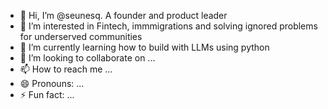 - 👋 Hi, I’m @seunesq. A founder and product leader
- 👀 I’m interested in Fintech, immmigrations and solving ignored problems for underserved communities
- 🌱 I’m currently learning how to build with LLMs using python
- 💞️ I’m looking to collaborate on ...
- 📫 How to reach me ...
- 😄 Pronouns: ...
- ⚡ Fun fact: ...

<!---
seunesq/seunesq is a ✨ special ✨ repository because its `README.md` (this file) appears on your GitHub profile.
You can click the Preview link to take a look at your changes.
--->
